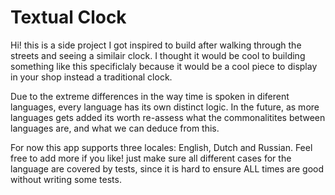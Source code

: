 # Textual Clock

Hi! this is a side project I got inspired to build after walking through the streets and seeing a similair clock. I thought it would be cool 
to building something like this specificlaly because it would be a cool piece to display in your shop instead a traditional clock. 

Due to the extreme differences in the way time is spoken in diferent languages, every language has its own distinct logic. In the future, as more languages gets added its worth re-assess what the commonalitites between languages are, and what we can deduce from this. 

For now this app supports three locales: English, Dutch and Russian. Feel free to add more if you like! just make sure all different cases for the language are covered by tests, since it is hard to ensure ALL times are good without writing some tests. 